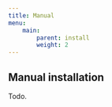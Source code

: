 ```yaml
---
title: Manual
menu:
    main:
        parent: install
        weight: 2
---
```


## Manual installation

Todo.
